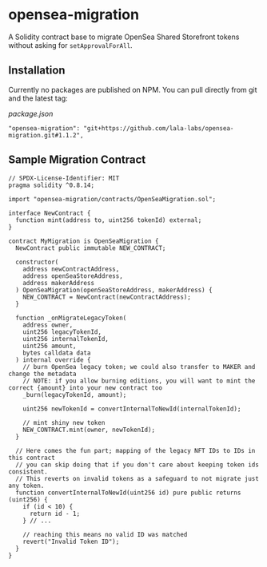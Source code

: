 # opensea-migration

A Solidity contract base to migrate OpenSea Shared Storefront tokens without asking for `setApprovalForAll`.

## Installation

Currently no packages are published on NPM.
You can pull directly from git and the latest tag:

_package.json_
```
"opensea-migration": "git+https://github.com/lala-labs/opensea-migration.git#1.1.2",
```

## Sample Migration Contract

```solidity
// SPDX-License-Identifier: MIT
pragma solidity ^0.8.14;

import "opensea-migration/contracts/OpenSeaMigration.sol";

interface NewContract {
  function mint(address to, uint256 tokenId) external;
}

contract MyMigration is OpenSeaMigration {
  NewContract public immutable NEW_CONTRACT;

  constructor(
    address newContractAddress,
    address openSeaStoreAddress,
    address makerAddress
  ) OpenSeaMigration(openSeaStoreAddress, makerAddress) {
    NEW_CONTRACT = NewContract(newContractAddress);
  }

  function _onMigrateLegacyToken(
    address owner,
    uint256 legacyTokenId,
    uint256 internalTokenId,
    uint256 amount,
    bytes calldata data
  ) internal override {
    // burn OpenSea legacy token; we could also transfer to MAKER and change the metadata
    // NOTE: if you allow burning editions, you will want to mint the correct {amount} into your new contract too
    _burn(legacyTokenId, amount);

    uint256 newTokenId = convertInternalToNewId(internalTokenId);

    // mint shiny new token
    NEW_CONTRACT.mint(owner, newTokenId);
  }

  // Here comes the fun part; mapping of the legacy NFT IDs to IDs in this contract
  // you can skip doing that if you don't care about keeping token ids consistent.
  // This reverts on invalid tokens as a safeguard to not migrate just any token.
  function convertInternalToNewId(uint256 id) pure public returns (uint256) {
    if (id < 10) {
      return id - 1;
    } // ...

    // reaching this means no valid ID was matched
    revert("Invalid Token ID");
  }
}

```
